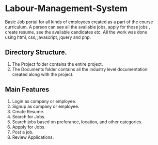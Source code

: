 # Labour-Management-System

Basic Job portal for all kinds of employees created as a part of the course curriculum. A person can see all the available jobs, apply for those jobs , create resume, see the available candidates etc.
All the work was done using html, css, javascript, jquery and php.

## Directory Structure.

  1. The Project folder contains the entire project.
  2. The Documents folder contains all the industry level documentation created along with the project.
  
## Main Features

  1. Login as company or employee.
  2. Signup as company or employee.
  3. Create Resume.
  4. Search for Jobs.
  5. Search jobs based on preferance, location, and other categories.
  6. Appply for Jobs.
  7. Post a job.
  8. Review Applications.
